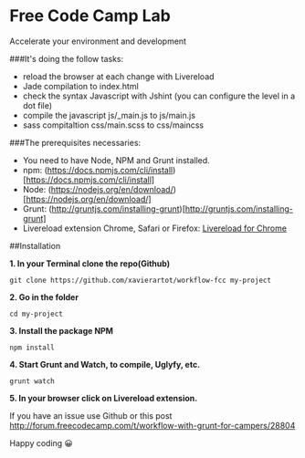 # Free Code Camp Lab
Accelerate your environment and development

###It's doing the follow tasks:
- reload the browser at each change with Livereload
- Jade compilation to index.html
- check the syntax Javascript with Jshint (you can configure the level in a dot file)
- compile the javascript js/_main.js to js/main.js
- sass compitaltion css/main.scss to css/maincss

###The prerequisites necessaries:
- You need to have Node, NPM and Grunt installed.
- npm: (https://docs.npmjs.com/cli/install)[https://docs.npmjs.com/cli/install]
- Node: (https://nodejs.org/en/download/)[https://nodejs.org/en/download/]
- Grunt: (http://gruntjs.com/installing-grunt)[http://gruntjs.com/installing-grunt]
- Livereload extension Chrome, Safari or Firefox: [Livereload for Chrome](https://chrome.google.com/webstore/detail/livereload/jnihajbhpnppcggbcgedagnkighmdlei?hl=en1)

##Installation

**1. In your Terminal clone the repo(Github)**

`git clone https://github.com/xavierartot/workflow-fcc my-project`

**2. Go in the folder**

`cd my-project`

**3. Install the package NPM**

`npm install`

**4. Start Grunt and Watch, to compile, Uglyfy, etc.**

`grunt watch`

**5. In your browser click on Livereload extension.**

If you have an issue use Github or this post http://forum.freecodecamp.com/t/workflow-with-grunt-for-campers/28804

Happy coding :grinning:
